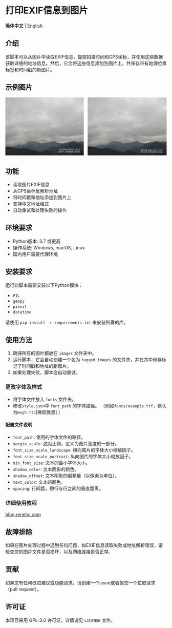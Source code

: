 # 打印EXIF信息到图片

**简体中文** | [English](README_en.md) 

## 介绍
该脚本可以从图片中读取EXIF信息，提取拍摄时间和GPS坐标，并使用这些数据获取详细的地址信息。然后，它会将这些信息添加到图片上，并保存带有地理位置标签和时间戳的新图片。

## 示例图片
![1](https://github.com/fjd2004711/print-exif-to-photo/blob/main/Sample%20image/Sample_image.png)

## 功能
- 读取图片EXIF信息
- 从GPS坐标反解析地址
- 将时间戳和地址添加到图片上
- 支持中文地址格式
- 自动重试和处理失败的操作

## 环境要求

- Python版本: 3.7 或更高
- 操作系统: Windows, macOS, Linux
- 国内用户需要代理环境

## 安装要求
运行此脚本需要安装以下Python模块：
- `PIL`
- `geopy`
- `piexif`
- `datetime`

请使用 `pip install -r requirements.txt` 来安装所需的库。

## 使用方法
1. 确保所有的图片都放在 `images` 文件夹中。
2. 运行脚本，它会自动创建一个名为 `tagged_images` 的文件夹，并在其中保存标记了时间戳和地址的新图片。
3. 如果处理失败，脚本会自动重试。

### 更改字体及样式
- 将字体文件放入 `fonts`  文件夹。
- 修改`style.json`中 `font_path` 的字体路径。 （例如`fonts/example.ttf`，默认为`msyh.ttc`[微软雅黑] ）

#### 配置文件说明
- `font_path`: 使用的字体文件的路径。
- `margin_scale`: 边距比例，定义为图片宽度的一部分。
- `font_size_scale_landscape`: 横向图片的字体大小缩放因子。
- `font_size_scale_portrait`: 纵向图片的字体大小缩放因子。
- `min_font_size`: 文本的最小字体大小。
- `shadow_color`: 文本阴影的颜色。
- `shadow_offset`: 文本阴影的偏移量（以像素为单位）。
- `text_color`: 文本的颜色。
- `spacing`: 行间距，即行与行之间的垂直距离。


### 详细使用教程
[blog.renetxi.com](https://blog.renetxi.com/archives/866)

## 故障排除
如果在图片处理过程中遇到任何问题，如EXIF信息读取失败或地址解析错误，请检查您的图片文件是否损坏，以及网络连接是否正常。

## 贡献
如果您有任何改进建议或功能请求，请创建一个issue或者提交一个拉取请求（pull request）。

## 许可证
本项目采用 GPL-3.0 许可证。详情请见 `LICENSE` 文件。        
